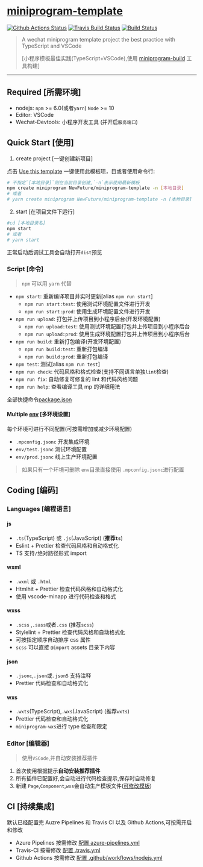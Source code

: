 # [miniprogram-template](https://github.com/NewFuture/miniprogram-template)

[![Github Actions Status](https://github.com/NewFuture/miniprogram-template/workflows/Node%20CI/badge.svg)](https://github.com/NewFuture/miniprogram-template/actions)
[![Travis Build Status](https://travis-ci.com/NewFuture/miniprogram-template.svg?branch=master)](https://travis-ci.com/NewFuture/miniprogram-template)
[![Build Status](https://dev.azure.com/NewFuture-CI/CI/_apis/build/status/NewFuture.miniprogram-template?branchName=master)](https://dev.azure.com/NewFuture-CI/CI/_build/latest?definitionId=1&branchName=master)

> A wechat miniprogram template project the best practice with TypeScript and VSCode
>
> [小程序模板最佳实践(TypeScript+VSCode),使用 [miniprogram-build](https://github.com/NewFuture/miniprogram-build) 工具构建]

---

## Required [所需环境]

-   nodejs: `npm` >= 6.0(或者`yarn`) `Node` >= 10
-   Editor: VSCode
-   Wechat-Devtools: 小程序开发工具 (并开启`服务端口`)

## Quick Start [使用]

1. create project [一键创建新项目]

点击 [Use this template](https://github.com/NewFuture/miniprogram-template/generate) 一键使用此模板项，目或者使用命令行:

```sh
# 不指定`[本地目录]`则在当前目录创建,`-n`表示使用最新模板
npm create miniprogram NewFuture/miniprogram-template -n [本地目录]
# 或者
# yarn create miniprogram NewFuture/miniprogram-template -n [本地目录]
```

2. start [在项目文件下运行]

```sh
#cd [本地目录名]
npm start
# 或者
# yarn start
```

正常启动后调试工具会自动打开`dist`预览

### Script [命令]

> `npm` 可以用 `yarn` 代替

-   `npm start`: 重新编译项目并实时更新[alias `npm run start`]
    -   `npm run start:test`: 使用测试环境配置文件进行开发
    -   `npm run start:prod`: 使用生成环境配置文件进行开发
-   `npm run upload`: 打包并上传项目到小程序后台(开发环境配置)
    -   `npm run upload:test`: 使用测试环境配置打包并上传项目到小程序后台
    -   `npm run upload:prod`: 使用生成环境配置打包并上传项目到小程序后台
-   `npm run build`: 重新打包编译(开发环境配置)
    -   `npm run build:test`: 重新打包编译
    -   `npm run build:prod`: 重新打包编译
-   `npm test`: 测试[alias `npm run test`]
-   `npm run check`: 代码风格和格式检查(支持不同语言单独`lint`检查)
-   `npm run fix`: 自动修复可修复的 lint 和代码风格问题
-   `npm run help`: 查看编译工具 mp 的详细用法

全部快捷命令[package.json](https://github.com/NewFuture/miniprogram-template/blob/master/package.json#L12-L44)

#### Multiple [env](env) [多环境设置]

每个环境可进行不同配置(可按需增加或减少环境配置)

-   `.mpconfig.jsonc` 开发集成环境
-   `env/test.jsonc` 测试环境配置
-   `env/prod.jsonc` 线上生产环境配置

> 如果只有一个环境可删除 `env`目录直接使用 `.mpconfig.jsonc`进行配置

## Coding [编码]

### Languages [编程语言]

#### js

-   `.ts`(TypeScript) 或 `.js`(JavaScript) (**推荐`ts`**)
-   Eslint + Prettier 检查代码风格和自动格式化
-   TS 支持`/`绝对路径形式 import

#### wxml

-   `.wxml` 或 `.html`
-   Htmlhit + Prettier 检查代码风格和自动格式化
-   使用 vscode-minapp 进行代码检查和格式

#### wxss

-   `.scss` ,`.sass`或者`.css` (推荐`scss`)
-   Stylelint + Prettier 检查代码风格和自动格式化
-   可按指定顺序自动排序 css 属性
-   `scss` 可以直接 `@import` assets 目录下内容

#### json

-   `.jsonc`,`.json`或`.json5` 支持注释
-   Prettier 代码检查和自动格式化

#### wxs

-   `.wxts`(TypeScript),`.wxs`(JavaScript) (推荐`wxts`)
-   Prettier 代码检查和自动格式化
-   `miniprogram-wxs`进行 type 检查和限定

### Editor [编辑器]

> 使用`VSCode`,并自动安装推荐插件

1. 首次使用根据提示**自动安装推荐插件**
2. 所有插件已配置好,会自动进行代码检查提示,保存时自动修复
3. 新建 `Page`,`Component`,`wxs`会自动生产模板文件([可修改模板](.dtpl/))

## CI [持续集成]

默认已经配置完 Auzre Pipelines 和 Travis CI 以及 Github Actions,可按需开启和修改

-   Azure Pipelines 按需修改 [配置 azure-pipelines.yml](azure-pipelines.yml)
-   Travis-CI 按需修改 [配置 .travis.yml](.travis.yml)
-   Github Actions 按需修改 [配置 .github/workflows/nodejs.yml](.github/workflows/)
